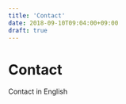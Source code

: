 ```yaml
---
title: 'Contact'
date: 2018-09-10T09:04:00+09:00
draft: true
---
```


# Contact

Contact in English
